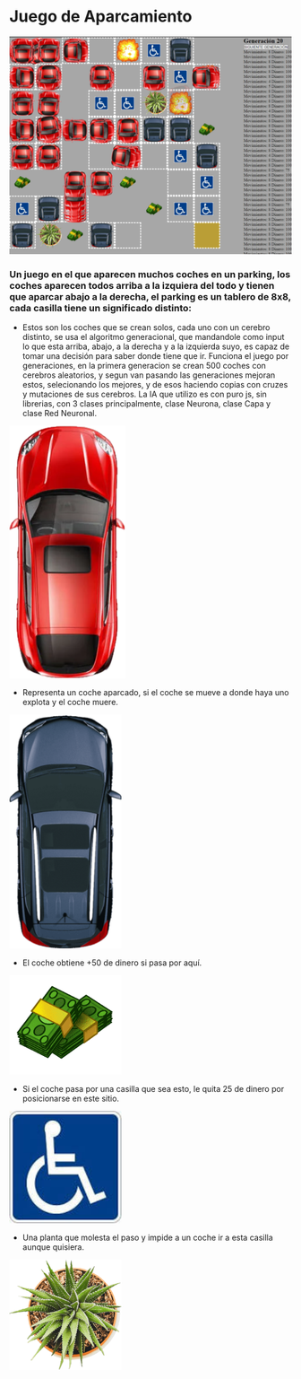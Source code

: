 <!-- TODO TU CODIGO -->

# Juego de Aparcamiento


![Demo](demo.png)
### Un juego en el que aparecen muchos coches en un parking, los coches aparecen todos arriba a la izquiera del todo y tienen que aparcar abajo a la derecha, el parking es un tablero de 8x8, cada casilla tiene un significado distinto:

- Estos son los coches que se crean solos, cada uno con un cerebro distinto, se usa el algoritmo generacional, que mandandole como input lo que esta arriba, abajo, a la derecha y a la izquierda suyo, es capaz de tomar una decisión para saber donde tiene que ir. Funciona el juego por generaciones, en la primera generacion se crean 500 coches con cerebros aleatorios, y segun van pasando las generaciones mejoran estos, selecionando los mejores, y de esos haciendo copias con cruzes y mutaciones de sus cerebros. La IA que utilizo es con puro js, sin librerias, con 3 clases principalmente, clase Neurona, clase Capa y clase Red Neuronal.

![coche principal](/imagenes/coche1.png)


- Representa un coche aparcado, si el coche se mueve a donde haya uno explota y el coche muere.
<img src="/imagenes/coche2.png" alt="coche aparcado" style="max-width: 50%;width: 200px;">

- El coche obtiene +50 de dinero si pasa por aquí.
<img src="/imagenes/dinero.png" alt="dinero" style="max-width: 50%;width: 200px;">


- Si el coche pasa por una casilla que sea esto, le quita 25 de dinero por posicionarse en este sitio.
<img src="/imagenes/minusvalido.jpg" alt="plaza de minusvalido" style="max-width: 50%;width: 200px;">

- Una planta que molesta el paso y impide a un coche ir a esta casilla aunque quisiera.
<img src="/imagenes/planta.png" alt="planta" style="max-width: 50%;width: 200px;">
